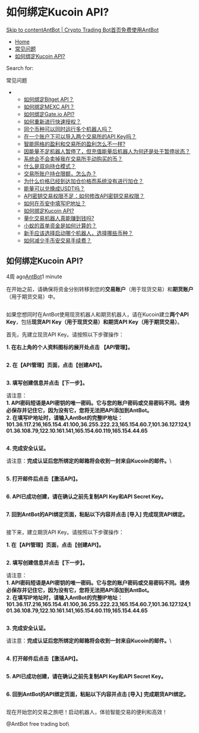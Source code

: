 # 如何绑定Kucoin API?

[Skip to content](https://www.antrade.io/guide/docs/cn/binding\_kucoin/#content)[AntBot | Crypto Trading Bot](https://www.antrade.io/guide/docs/cn/)[首页](https://www.antrade.io/guide/docs/cn/)[免费使用AntBot](https://antrade.io/)

* [Home](https://www.antrade.io/guide/docs/cn)
* [常见问题](https://www.antrade.io/guide/docs/cn/cn-1dpg3cthijkng/)
* [如何绑定Kucoin API?](https://www.antrade.io/guide/docs/cn/binding\_kucoin/)

Search for:

常见问题

*
  * [如何绑定Bitget API？](https://www.antrade.io/guide/docs/cn/binding\_bitget/)
  * [如何绑定MEXC API？](https://www.antrade.io/guide/docs/cn/binding\_mexc/)
  * [如何绑定Gate.io API?](https://www.antrade.io/guide/docs/cn/binding\_gateio/)
  * [如何重新进行快速授权？](https://www.antrade.io/guide/docs/cn/quickly-reauthorize-binance/)
  * [同个币种可以同时运行多个机器人吗？](https://www.antrade.io/guide/docs/cn/one-crypto-run-multiple-bots/)
  * [在一个账户下可以导入两个交易所的API Key吗？](https://www.antrade.io/guide/docs/cn/two-api-keys-under-one-account/)
  * [智能网格的盈利和交易所的盈利怎么不一样?](https://www.antrade.io/guide/docs/cn/the-profit-difference-in-ai-grid-and-exchange/)
  * [因能量不足机器人暂停了，但充值能量后机器人为何还是处于暂停状态？](https://www.antrade.io/guide/docs/cn/bots-are-stopped-when-purchased-energy/)
  * [系统会不会卖掉我在交易所手动购买的币？](https://www.antrade.io/guide/docs/cn/will-antbot-sell-funds-i-bought/)
  * [什么是双向持仓模式？](https://www.antrade.io/guide/docs/cn/hedge-mode/)
  * [交易所账户持仓限额，怎么办？](https://www.antrade.io/guide/docs/cn/position-limit-of-exchange-account/)
  * [为什么价格已经到达加仓价格而系统没有进行加仓？](https://www.antrade.io/guide/docs/cn/why-is-position-not-added/)
  * [能量可以兑换成USDT吗？](https://www.antrade.io/guide/docs/cn/energy-exchange-usdt/)
  * [API密钥交易权限不足：如何修改API密钥交易权限？](https://www.antrade.io/guide/docs/cn/insufficient-api-trading-permissions/)
  * [如何在币安中填写IP地址？](https://www.antrade.io/guide/docs/cn/ip-address-of-binance/)
  * [如何绑定Kucoin API?](https://www.antrade.io/guide/docs/cn/binding\_kucoin/)
  * [量化交易机器人真能赚到钱吗?](https://www.antrade.io/guide/docs/cn/can-quantitative-trading-robots-really-make-money/)
  * [小蚁的首单资金是如何计算的？](https://www.antrade.io/guide/docs/cn/how-is-antbots-initial-positions-calculated/)
  * [新手应该选择启动哪个机器人，选择哪些币种？](https://www.antrade.io/guide/docs/cn/which-robot-should-a-novice-choose-to-start/)
  * [如何减少手币安交易手续费？](https://www.antrade.io/guide/docs/cn/reducing-trading-fees/)

## 如何绑定Kucoin API?

4周 ago[AntBot](https://www.antrade.io/guide/docs/cn/author/antbot/)1 minute

在开始之前，请确保将资金分别转移到您的**交易账户**（用于现货交易）和**期货账户**（用于期货交易）中。

<figure><img src="https://www.antrade.io/guide/docs/cn/wp-content/uploads/2023/02/%E5%BE%AE%E4%BF%A1%E5%9B%BE%E7%89%87_20230222100049@0.5x.jpg" alt=""><figcaption></figcaption></figure>

如果您想同时在AntBot使用现货机器人和期货机器人，请在Kucoin建立**两个API Key**，包括**现货API Key（用于现货交易）和期货API Key（用于期货交易）**。

首先，先建立现货API Key。请按照以下步骤操作：

**1. 在右上角的个人资料图标的展开处点击 【API管理】。**

<figure><img src="https://www.antrade.io/guide/docs/cn/wp-content/uploads/2023/02/s1.jpg" alt=""><figcaption></figcaption></figure>

**2. 在【API管理】页面，点击【创建API】。**

<figure><img src="https://www.antrade.io/guide/docs/cn/wp-content/uploads/2023/02/s2.jpg" alt=""><figcaption></figcaption></figure>

**3. 填写创建信息并点击【下一步】。**

请注意：\
**1. API密码短语是API密钥的唯一密码。它与您的账户密码或交易密码不同。请务必保存并记住它，因为没有它，您将无法把API添加到AntBot。**\
**2. 在填写IP地址时，请输入AntBot的完整IP地址：101.36.117.216,165.154.41.100,36.255.222.23,165.154.60.7,101.36.127.124,101.36.108.79,122.10.161.141,165.154.60.119,165.154.44.65**

<figure><img src="https://www.antrade.io/guide/docs/en/wp-content/uploads/2023/02/s3@0.5x.jpg" alt=""><figcaption></figcaption></figure>

**4. 完成安全认证。**

请注意：**完成认证后您所绑定的邮箱将会收到一封来自Kucoin的邮件。**\


<figure><img src="https://www.antrade.io/guide/docs/en/wp-content/uploads/2023/02/s4.jpg" alt=""><figcaption></figcaption></figure>

**5. 打开邮件后点击【激活API】。**

<figure><img src="https://www.antrade.io/guide/docs/en/wp-content/uploads/2023/02/s5-1.jpg" alt=""><figcaption></figcaption></figure>

**6. API已成功创建，请在确认之前先复制API Key和API Secret Key。**

<figure><img src="https://www.antrade.io/guide/docs/en/wp-content/uploads/2023/02/s6.jpg" alt=""><figcaption></figcaption></figure>

**7. 回到AntBot的API绑定页面，粘贴以下内容并点击 \[导入] 完成现货API绑定。**

<figure><img src="https://www.antrade.io/guide/docs/en/wp-content/uploads/2023/02/S.jpg" alt=""><figcaption></figcaption></figure>

接下来，建立期货API Key。请按照以下步骤操作：

**1. 在【API管理】页面，点击【创建API】。**

<figure><img src="https://www.antrade.io/guide/docs/en/wp-content/uploads/2023/02/f1.jpg" alt=""><figcaption></figcaption></figure>

**2. 填写创建信息并点击【下一步】。**

请注意：\
**1. API密码短语是API密钥的唯一密码。它与您的账户密码或交易密码不同。请务必保存并记住它，因为没有它，您将无法把API添加到AntBot。**\
**2. 在填写IP地址时，请输入AntBot的完整IP地址：101.36.117.216,165.154.41.100,36.255.222.23,165.154.60.7,101.36.127.124,101.36.108.79,122.10.161.141,165.154.60.119,165.154.44.65**

<figure><img src="https://www.antrade.io/guide/docs/en/wp-content/uploads/2023/02/f2@0.5x-2.jpg" alt=""><figcaption></figcaption></figure>

**3. 完成安全认证。**

请注意：**完成认证后您所绑定的邮箱将会收到一封来自Kucoin的邮件。**\


<figure><img src="https://www.antrade.io/guide/docs/en/wp-content/uploads/2023/02/f3.jpg" alt=""><figcaption></figcaption></figure>

**4. 打开邮件后点击【激活API】。**

<figure><img src="https://www.antrade.io/guide/docs/en/wp-content/uploads/2023/02/f4.jpg" alt=""><figcaption></figcaption></figure>

**5. API已成功创建，请在确认之前先复制API Key和API Secret Key。**

<figure><img src="https://www.antrade.io/guide/docs/en/wp-content/uploads/2023/02/f5.jpg" alt=""><figcaption></figcaption></figure>

**6. 回到AntBot的API绑定页面，粘贴以下内容并点击 \[导入] 完成期货API绑定。**

<figure><img src="https://www.antrade.io/guide/docs/en/wp-content/uploads/2023/02/F.jpg" alt=""><figcaption></figcaption></figure>

现在开始您的交易之旅吧！启动机器人，体验智能交易的便利和高效！

@AntBot free trading bot\
